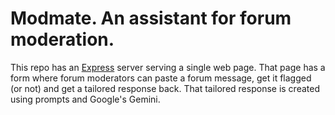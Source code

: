 # Modmate. An assistant for forum moderation.

This repo has an [Express](https://expressjs.com/) server serving a single web page. That page has a form where forum moderators can paste a forum message, get it flagged (or not) and get a tailored response back. That tailored response is created using prompts and Google's Gemini.
